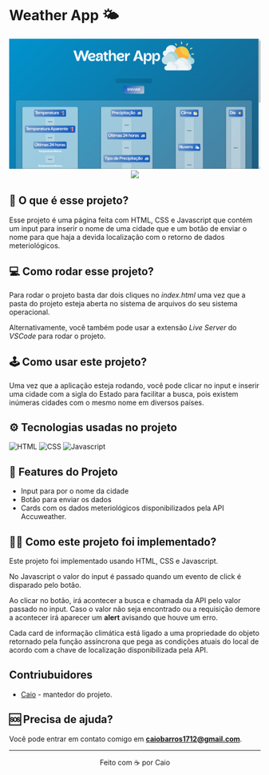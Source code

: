 # Weather App 🌤️

<p align="center">
<img src="./image-readMe/projeto.png" width="800px">
<img src="./image-readMe/projeto-gif.gif" width="600px">
</p>

## 💭 O que é esse projeto?
Esse projeto é uma página feita com HTML, CSS e Javascript que contém um input para inserir o nome de uma cidade que e um botão de enviar o nome para que haja a devida localização com o retorno de dados meteriológicos.

## 💻 Como rodar esse projeto? 
Para rodar o projeto basta dar dois cliques no *index.html* uma vez que a pasta do projeto esteja aberta no sistema de arquivos do seu sistema operacional.

Alternativamente, você também pode usar a extensão *Live Server* do *VSCode* para rodar o projeto.

## 🕹️ Como usar este projeto?
Uma vez que a aplicação esteja rodando, você pode clicar no input e inserir uma cidade com a sigla do Estado para facilitar a busca, pois existem inúmeras cidades com o mesmo nome em diversos países.

## ⚙️ Tecnologias usadas no projeto
 ![HTML](https://img.shields.io/badge/HTML5-E34F26?style=for-the-badge&logo=html5&logoColor=white)
 ![CSS](https://img.shields.io/badge/CSS3-1572B6?style=for-the-badge&logo=css3&logoColor=white)
 ![Javascript](https://img.shields.io/badge/JavaScript-323330?style=for-the-badge&logo=javascript&logoColor=F7DF1E)

 ## 📒 Features do Projeto
 - Input para por o nome da cidade
 - Botão para enviar os dados
 - Cards com os dados meteriológicos disponibilizados pela API Accuweather.

 ## 👨‍💻 Como este projeto foi implementado?
 Este projeto foi implementado usando HTML, CSS e Javascript.

 No Javascript o valor do input é passado quando um evento de click é disparado pelo botão.

 Ao clicar no botão, irá acontecer a busca e chamada da API pelo valor passado no input. Caso o valor não seja encontrado ou a requisição demore a acontecer irá aparecer um **alert** avisando que houve um erro.

 Cada card de informação climática está ligado a uma propriedade do objeto retornado pela função assíncrona que pega as condições atuais do local de acordo com a chave de localização disponibilizada pela API.

 ## Contriubuidores
 - [Caio](github.com/caiosss) - mantedor do projeto.

## 🆘 Precisa de ajuda?
Você pode entrar em contato comigo em **caiobarros1712@gmail.com**. 

 ---
 <p align="center">Feito com ☕ por Caio</p>